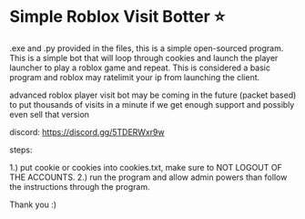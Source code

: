 # Simple Roblox Visit Botter ⭐

.exe and .py provided in the files, this is a simple open-sourced program.
This is a simple bot that will loop through cookies and launch the player launcher to play a roblox game and repeat. This is considered a basic program and roblox may ratelimit your ip from launching the client. 

advanced roblox player visit bot may be coming in the future (packet based) to put thousands of visits in a minute if we get enough support and possibly even sell that version

discord: https://discord.gg/5TDERWxr9w

steps:

1.) put cookie or cookies into cookies.txt, make sure to NOT LOGOUT OF THE ACCOUNTS.
2.) run the program and allow admin powers than follow the instructions through the program.


Thank you :)
